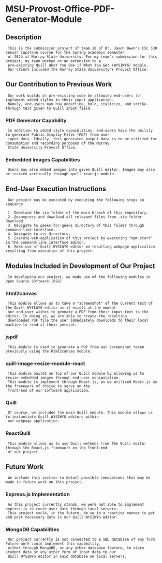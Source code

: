 # MSU-Provost-Office-PDF-Generator-Module
     
## Description

     This is the submission project of team 10 of Dr. Jason Owen's CSC 530 Senior Capstone course for the Spring academic semester
     of 2024 at Murray State University. For my team's submission for this project, my team worked on an extension to a 
     pre-existing Quill What You See if What You Get (WYSIWYG) module.
     Our client included the Murray State University's Provost Office.

## Our Contribution to Previous Work

     Our work builds on pre-existing code by allowing end-users to implement added styles in their input application.
     Namely, end-users may now underline, bold, italicize, and strike-through text given to Quill input field.

### PDF Generator Capability

     In addition to added style capaiblities, end-users have the ability to generate Public Display Files (PDF) from user 
     input data. Ideally, this generated output data is to be utilized for consumption and recording purposes of the Murray
     State University Provost Office.

### Embedded Images Capabilities

     Users may also embed images into given Quill editor. Images may also be resized vertically through quill-reactjs module.

## End-User Execution Instructions

     Our project may be executed by executing the following steps in sequence:

     1. Download the zip folder of the main branch of this repository.
     2. Decompress and download all relevant files from .zip folder download.
     3. Navigate to geeks-for-geeks directory of this folder through command-line-interface.
     4. Navigate to src directory.
     5. Execute web-application of this project by executing "npm start" in the command-line interface editor.
     6. Make use of Quill WYSIWYG editor on resulting webpage application resulting from execution of this project.

## Modules Included in Development of Our Project

     In developing our project, we made use of the following modules in Open Source Software (OSS)

### html2canvas

     This module allows us to take a "screenshot" of the current text of the Quill WYSIWYG editor as it exists at the moment 
     our end-user wishes to geneate a PDF from their input text to the editor. In doing so, we are able to create the resulting
     downloaded PDF file the user immediately downloads to their local machine to read at their perusal.

### jspdf

     This module is used to generate a PDF from our screenshot taken previously using the html2canvas module.

### quill-image-resize-module-react

     This module builds on top of our Quill module by allowing us to resize embedded images through end-user manipulation.
     This module is implement through React.js, as we utilized React.js as the framework of choice to serve on the 
     front-end of our software application.

### Quill

     Of course, we included the main Quill module. This module allows us to instantiate Quill WYSIWYG editors within
     our webpage application.

### ReactQuill

     This module allows us to use Quill methods from the Quill editor through the React.js framework on the front-end
     of our project.

## Future Work

     We include this section to detail possible innovations that may be made in future work on this project.

### Express.js Implementation

     As this project currently stands, we were not able to implement express.js to route user date through local servers.
     This project could, in the future, do so in a reactive manner to get and post necessary data in our Quill WYSIWYG editor.

### MongoDB Capabilities

     Our project currently is not connected to a SQL database of any form. Future work could implement this capability,
     either through MongoDB, or any other database feature, to store student data or any other form of input data to our
     Quill WYSIWYG editor in said database on local servers.
